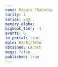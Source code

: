 ```yaml
---
name: Maquis Chakotay
rarity: 1
series: voy
memory_alpha:
bigbook_tier: -1
events: 0
in_portal: true
date: 02/01/2016
obtained: Launch
mega: false
published: true
---
```



